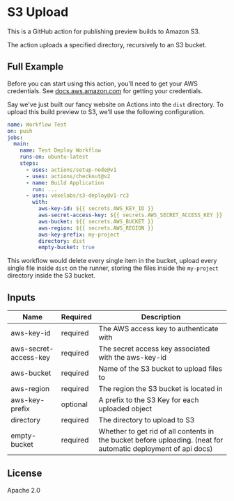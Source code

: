 # S3 Upload

This is a GitHub action for publishing preview builds to Amazon S3.

The action uploads a specified directory, recursively to an S3 bucket.

## Full Example

Before you can start using this action, you'll need to get your AWS credentials.
See [docs.aws.amazon.com][aws-credentials] for getting your credentials.

Say we've just built our fancy website on Actions into the `dist` directory. To
upload this build preview to S3, we'll use the following configuration.

```yaml
name: Workflow Test
on: push
jobs:
  main:
    name: Test Deploy Workflow
    runs-on: ubuntu-latest
    steps:
      - uses: actions/setup-node@v1
      - uses: actions/checkout@v2
      - name: Build Application
        run: ...
      - uses: vexelabs/s3-deploy@v1-rc3
        with:
          aws-key-id: ${{ secrets.AWS_KEY_ID }}
          aws-secret-access-key: ${{ secrets.AWS_SECRET_ACCESS_KEY }}
          aws-bucket: ${{ secrets.AWS_BUCKET }}
          aws-region: ${{ secrets.AWS_REGION }}
          aws-key-prefix: my-project
          directory: dist
          empty-bucket: true
```

This workflow would delete every single item in the bucket, upload every single
file inside `dist` on the runner, storing the files inside the `my-project` 
directory inside the S3 bucket.

## Inputs

| Name | Required | Description |
|------|----------|-------------|
| aws-key-id | required | The AWS access key to authenticate with |
| aws-secret-access-key | required | The secret access key associated with the aws-key-id |
| aws-bucket | required | Name of the S3 bucket to upload files to |
| aws-region | required | The region the S3 bucket is located in |
| aws-key-prefix | optional | A prefix to the S3 Key for each uploaded object |
| directory | required | The directory to upload to S3 |
| empty-bucket | required | Whether to get rid of all contents in the bucket before uploading. (neat for automatic deployment of api docs) |

## License

Apache 2.0

[aws-credentials]: https://docs.aws.amazon.com/sdk-for-javascript/v2/developer-guide/getting-your-credentials.html